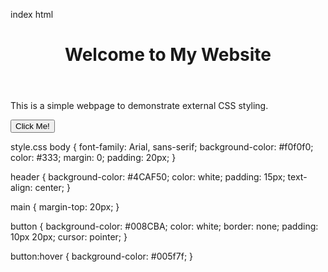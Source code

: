 index html
<!DOCTYPE html>
<html lang="en">
<head>
    <meta charset="UTF-8">
    <meta name="viewport" content="width=device-width, initial-scale=1.0">
    <link rel="stylesheet" href="styles.css">
    <title>Simple CSS Example</title>
</head>
<body>
    <header>
        <h1>Welcome to My Website</h1>
    </header>
    <main>
        <p>This is a simple webpage to demonstrate external CSS styling.</p>
        <button>Click Me!</button>
    </main>
</body>
</html>

style.css
body {
    font-family: Arial, sans-serif;
    background-color: #f0f0f0;
    color: #333;
    margin: 0;
    padding: 20px;
}

header {
    background-color: #4CAF50;
    color: white;
    padding: 15px;
    text-align: center;
}

main {
    margin-top: 20px;
}

button {
    background-color: #008CBA;
    color: white;
    border: none;
    padding: 10px 20px;
    cursor: pointer;
}

button:hover {
    background-color: #005f7f;
}
